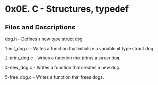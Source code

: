 # 0x0E. C - Structures, typedef

## Files and Descriptions

dog.h - Defines a new type struct dog

1-init_dog.c - Writes a function that initialize a variable of type struct dog

2-print_dog.c - Writes a function that prints a struct dog. 

4-new_dog.c - Writes a function that creates a new dog.

5-free_dog.c - Writes a function that frees dogs.
